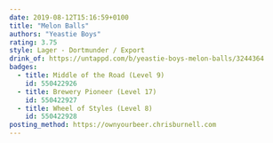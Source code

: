 ```yaml
---
date: 2019-08-12T15:16:59+0100
title: "Melon Balls"
authors: "Yeastie Boys"
rating: 3.75
style: Lager - Dortmunder / Export
drink_of: https://untappd.com/b/yeastie-boys-melon-balls/3244364
badges:
  - title: Middle of the Road (Level 9)
    id: 550422926
  - title: Brewery Pioneer (Level 17)
    id: 550422927
  - title: Wheel of Styles (Level 8)
    id: 550422928
posting_method: https://ownyourbeer.chrisburnell.com
---
```

